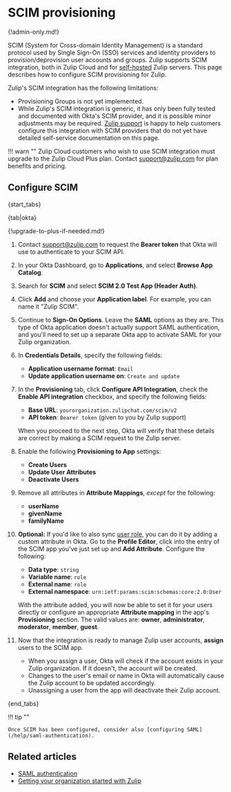 # SCIM provisioning

{!admin-only.md!}

SCIM (System for Cross-domain Identity Management) is a standard
protocol used by Single Sign-On (SSO) services and identity providers
to provision/deprovision user accounts and groups. Zulip supports SCIM
integration, both in Zulip Cloud and for [self-hosted](/self-hosting/)
Zulip servers.  This page describes how to configure SCIM provisioning
for Zulip.

Zulip's SCIM integration has the following limitations:

* Provisioning Groups is not yet implemented.
* While Zulip's SCIM integration is generic, it has only been
  fully tested and documented with Okta's SCIM provider, and it is
  possible minor adjustments may be required. [Zulip
  support](/help/contact-support) is happy to help customers configure
  this integration with SCIM providers that do not yet have detailed
  self-service documentation on this page.

!!! warn ""
    Zulip Cloud customers who wish to use SCIM integration must upgrade to
    the Zulip Cloud Plus plan. Contact
    [support@zulip.com](mailto:support@zulip.com) for plan benefits and pricing.

## Configure SCIM

{start_tabs}

{tab|okta}

{!upgrade-to-plus-if-needed.md!}

1.  Contact [support@zulip.com](mailto:support@zulip.com) to request the
    **Bearer token** that Okta will use to authenticate to your SCIM API.

1. In your Okta Dashboard, go to **Applications**, and select
   **Browse App Catalog**.

1. Search for **SCIM** and select **SCIM 2.0 Test App (Header Auth)**.

1. Click **Add** and choose your **Application label**. For example, you can
   name it "Zulip SCIM".

1. Continue to **Sign-On Options**. Leave the **SAML** options as they are.
   This type of Okta application doesn't actually support SAML authentication,
   and you'll need to set up a separate Okta app to activate SAML for your Zulip
   organization.

1. In **Credentials Details**, specify the following fields:
     * **Application username format**: `Email`
     * **Update application username on**: `Create and update`

1. In the **Provisioning** tab, click **Configure API Integration**, check the
   **Enable API integration** checkbox, and specify the following fields:
     * **Base URL**: `yourorganization.zulipchat.com/scim/v2`
     * **API token**: `Bearer token` (given to you by Zulip support)

    When you proceed to the next step, Okta will verify that these details are
    correct by making a SCIM request to the Zulip server.

1. Enable the following **Provisioning to App** settings:
     * **Create Users**
     * **Update User Attributes**
     * **Deactivate Users**

1. Remove all attributes in **Attribute Mappings**, _except_ for the following:
     * **userName**
     * **givenName**
     * **familyName**

1. **Optional:** If you'd like to also sync [user role](/help/roles-and-permissions),
   you can do it by adding a custom attribute in Okta. Go to the **Profile Editor**,
   click into the entry of the SCIM app you've just set up and **Add Attribute**.
   Configure the following:
    * **Data type**: `string`
    * **Variable name**: `role`
    * **External name**: `role`
    * **External namespace**: `urn:ietf:params:scim:schemas:core:2.0:User`

    With the attribute added, you will now be able to set it for your users directly
    or configure an appropriate **Attribute mapping** in the app's **Provisioning**
    section.
    The valid values are: **owner**, **administrator**, **moderator**, **member**, **guest**.

1. Now that the integration is ready to manage Zulip user accounts, **assign**
   users to the SCIM app.
     * When you assign a user, Okta will check if the account exists in your
       Zulip organization. If it doesn't, the account will be created.
     * Changes to the user's email or name in Okta will automatically cause the
       Zulip account to be updated accordingly.
     * Unassigning a user from the app will deactivate their Zulip account.

{end_tabs}

!!! tip ""

    Once SCIM has been configured, consider also [configuring SAML](/help/saml-authentication).

## Related articles

* [SAML authentication](/help/saml-authentication)
* [Getting your organization started with Zulip](/help/getting-your-organization-started-with-zulip)
